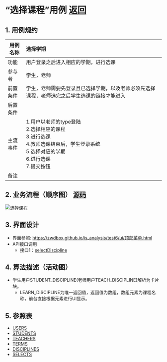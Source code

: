 # “选择课程”用例 [返回](./README.md)
## 1. 用例规约


|用例名称|选择学期|
|-------|:-------------|
|功能|用户登录之后进入相应的学期，进行选课|
|参与者|学生，老师|
|前置条件|学生，老师需要先登录且已选择学期，以及老师必须先选择课程，老师选完之后学生选课的链接才能进入|
|后置条件| |
|主流事件| 1.用户以老师的type登陆<br/>2.选择相应的课程<br/>3.进行选课<br/>4.教师选课结束后，学生登录系统<br/>5.选择对应的学期<br/>6.进行选课<br/>7.提交按钮|
|备注| |

## 2. 业务流程（顺序图） [源码](.。/src/选择课程_sequence.puml)
![选择课程](../选择课程_sequence.png) 

## 3. 界面设计
- 界面参照: https://zwdbox.github.io/is_analysis/test6/ui/顶部菜单.html
- API接口调用
    - 接口1：[selectDiscipline](../接口/selectDiscipline.md)

## 4. 算法描述（活动图）

- 学生用户STUDENT_DISCIPLINE(老师用户TEACH_DISCIPLINE)解析为卡片块。
  - LEARN_DISCIPLINE为唯一返回值，返回值为数组，数组元素为课程名称，前台直接根据元素进行UI显示。

## 5. 参照表
- [USERS](../数据库设计.md/#USERS)
- [STUDENTS](../数据库设计.md/#STUDENTS)
- [TEACHERS](../数据库设计.md/#TEACHERS)
- [TERMS](../数据库设计.md/#TERMS)
- [DISCIPLINES](../数据库设计.md/#DISCIPLINES)
- [SELECTS](../数据库设计.md/#SELECTS)
